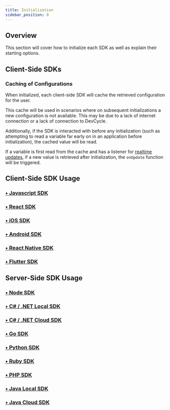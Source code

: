 ```yaml
---
title: Initialization
sidebar_position: 8
---
```


## Overview

This section will cover how to initialize each SDK as well as explain their starting options. 

## Client-Side SDKs

### Caching of Configurations

When initialized, each client-side SDK will cache the retrieved configuration for the user. 

This cache will be used in scenarios where on subsequent initializations a new configuration is not available. This may be due to a lack of internet connection or a lack of connection to DevCycle.

Additionally, if the SDK is interacted with before any initialization (such as attempting to read a variable far early on in an application before initialization), the cached value will be read.

If a variable is first read from the cache and has a listener for [realtime updates](/sdk/features/realtime-updates), if a new value is retrieved after initialization, the `onUpdate` function will be triggered.

## Client-Side SDK Usage

### [• Javascript SDK](/sdk/client-side-sdks/javascript/javascript-gettingstarted)

### [• React SDK](/sdk/client-side-sdks/react/react-gettingstarted)

### [• iOS SDK](/sdk/client-side-sdks/ios/ios-gettingstarted)

### [• Android SDK](/sdk/client-side-sdks/android/android-gettingstarted)

### [• React Native SDK](/sdk/client-side-sdks/react-native/react-native-gettingstarted)

### [• Flutter SDK](/sdk/client-side-sdks/flutter/flutter-gettingstarted)

## Server-Side SDK Usage

### [• Node SDK](/sdk/server-side-sdks/node/node-gettingstarted) 

### [• C# / .NET Local SDK](/sdk/server-side-sdks/dotnet-local/dotnet-local-gettingstarted) 

### [• C# / .NET Cloud SDK](/sdk/server-side-sdks/dotnet-cloud/dotnet-cloud-gettingstarted)

### [• Go SDK](/sdk/server-side-sdks/go/go-gettingstarted)

### [• Python SDK](/sdk/server-side-sdks/python/python-gettingstarted)

### [• Ruby SDK](/sdk/server-side-sdks/ruby/ruby-gettingstarted)

### [• PHP SDK](/sdk/server-side-sdks/php/php-gettingstarted)

### [• Java Local SDK](/sdk/server-side-sdks/java-local/java-local-gettingstarted)

### [• Java Cloud SDK](/sdk/server-side-sdks/java-cloud/java-cloud-gettingstarted)

